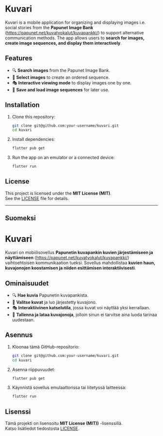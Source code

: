 # Kuvari

Kuvari is a mobile application for organizing and displaying images i.e. social stories  from the **Papunet Image Bank** (https://papunet.net/kuvatyokalut/kuvapankki/) to support alternative communication methods. The app allows users to **search for images, create image sequences, and display them interactively**.

## Features

- 🔍 **Search images** from the Papunet Image Bank.
- 📌 **Select images** to create an ordered sequence.
- 🎭 **Interactive viewing mode** to display images one by one.
- 💾 **Save and load image sequences** for later use.

## Installation

1. Clone this repository:
   ```bash
   git clone git@github.com:your-username/kuvari.git
   cd kuvari
   ```
2. Install dependencies:
   ```bash
   flutter pub get
   ```
3. Run the app on an emulator or a connected device:
   ```bash
   flutter run
   ```

## License

This project is licensed under the **MIT License (MIT)**.\
See the [LICENSE](LICENSE) file for details.

---

## **Suomeksi**

# Kuvari

Kuvari on mobiilisovellus **Papunetin kuvapankin kuvien järjestämiseen ja näyttämiseen** (https://papunet.net/kuvatyokalut/kuvapankki/) vaihtoehtoisen kommunikaation tueksi. Sovellus mahdollistaa **kuvien haun, kuvajonojen koostamisen ja niiden esittämisen interaktiivisesti**.

## Ominaisuudet

- 🔍 **Hae kuvia** Papunetin kuvapankista.
- 📌 **Valitse kuvat** ja luo järjestetty kuvajono.
- 🎭 **Interaktiivinen katselutila**, jossa kuvat voi näyttää yksi kerrallaan.
- 💾 **Tallenna ja lataa kuvajonoja**, jolloin sinun ei tarvitse aina luoda tarinaa uudestaan.

## Asennus

1. Kloonaa tämä GitHub-repositorio:
   ```bash
   git clone git@github.com:your-username/kuvari.git
   cd kuvari
   ```
2. Asenna riippuvuudet:
   ```bash
   flutter pub get
   ```
3. Käynnistä sovellus emulaattorissa tai liitetyssä laitteessa:
   ```bash
   flutter run
   ```

## Lisenssi

Tämä projekti on lisensoitu **MIT License (MIT))** -lisenssillä.\
Katso lisätiedot tiedostosta [LICENSE](LICENSE).

